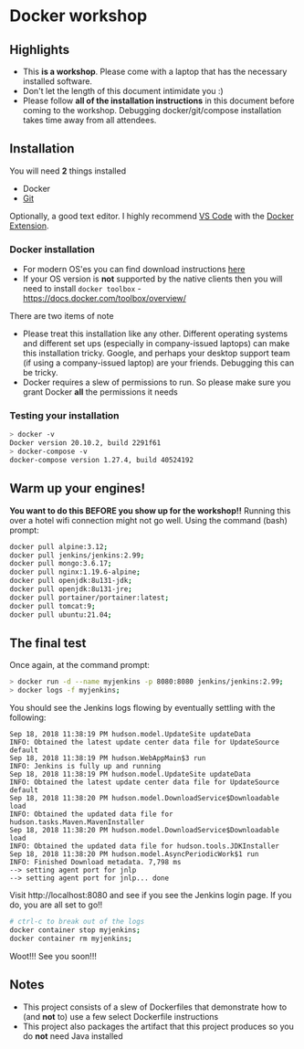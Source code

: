 # Docker workshop

## Highlights

- This **is a workshop**. Please come with a laptop that has the necessary installed software.
- Don't let the length of this document intimidate you :)
- Please follow **all of the installation instructions** in this document before coming to the workshop.
  Debugging docker/git/compose installation takes time away from all attendees.

## Installation

You will need **2** things installed

- Docker
- [Git](https://git-scm.com/downloads)

Optionally, a good text editor.
I highly recommend [VS Code](https://code.visualstudio.com/) with the [Docker Extension](https://marketplace.visualstudio.com/items?itemName=PeterJausovec.vscode-docker).

### Docker installation

- For modern OS'es you can find download instructions [here](https://store.docker.com/search?offering=community&type=edition)
- If your OS version is **not** supported by the native clients then you will need to install `docker toolbox` - https://docs.docker.com/toolbox/overview/

There are two items of note

- Please treat this installation like any other. Different operating systems and different set ups (especially in company-issued laptops) can make this installation tricky. Google, and perhaps your desktop support team (if using a company-issued laptop) are your friends. Debugging this can be tricky.
- Docker requires a slew of permissions to run. So please make sure you grant Docker **all** the permissions it needs

### Testing your installation

```bash
> docker -v
Docker version 20.10.2, build 2291f61
> docker-compose -v
docker-compose version 1.27.4, build 40524192
```

## Warm up your engines!

**You want to do this BEFORE you show up for the workshop!!**
Running this over a hotel wifi connection might not go well.
Using the command (bash) prompt:

```bash
docker pull alpine:3.12;
docker pull jenkins/jenkins:2.99;
docker pull mongo:3.6.17;
docker pull nginx:1.19.6-alpine;
docker pull openjdk:8u131-jdk;
docker pull openjdk:8u131-jre;
docker pull portainer/portainer:latest;
docker pull tomcat:9;
docker pull ubuntu:21.04;
```

## The final test

Once again, at the command prompt:

```bash
> docker run -d --name myjenkins -p 8080:8080 jenkins/jenkins:2.99;
> docker logs -f myjenkins;
```

You should see the Jenkins logs flowing by eventually settling with the following:

```
Sep 18, 2018 11:38:19 PM hudson.model.UpdateSite updateData
INFO: Obtained the latest update center data file for UpdateSource default
Sep 18, 2018 11:38:19 PM hudson.WebAppMain$3 run
INFO: Jenkins is fully up and running
Sep 18, 2018 11:38:19 PM hudson.model.UpdateSite updateData
INFO: Obtained the latest update center data file for UpdateSource default
Sep 18, 2018 11:38:20 PM hudson.model.DownloadService$Downloadable load
INFO: Obtained the updated data file for hudson.tasks.Maven.MavenInstaller
Sep 18, 2018 11:38:20 PM hudson.model.DownloadService$Downloadable load
INFO: Obtained the updated data file for hudson.tools.JDKInstaller
Sep 18, 2018 11:38:20 PM hudson.model.AsyncPeriodicWork$1 run
INFO: Finished Download metadata. 7,798 ms
--> setting agent port for jnlp
--> setting agent port for jnlp... done
```

Visit http://localhost:8080 and see if you see the Jenkins login page.
If you do, you are all set to go!!

```bash
# ctrl-c to break out of the logs
docker container stop myjenkins;
docker container rm myjenkins;
```

Woot!!!
See you soon!!!

## Notes

- This project consists of a slew of Dockerfiles that demonstrate how to (and **not** to) use a few select Dockerfile instructions
- This project also packages the artifact that this project produces so you do **not** need Java installed
